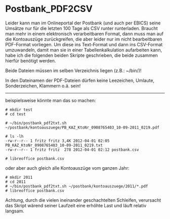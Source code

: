 Postbank_PDF2CSV
================

Leider kann man im Onlineportal der Postbank (und auch per EBICS) seine Umsätze nur für die letzten 100 Tage als CSV runter runterladen.  Braucht man mehr in einem elektronisch verarbeitbaren Format, dann muss man auf die Kontoauszüge zurückgreifen, die aber leider nur im nicht bearbeitbaren PDF-Format vorliegen.  Um diese ins Text-Format und dann ins CSV-Format umzuwandeln, damit man sie in einer Tabellenkalkulation aufarbeiten kann, habe ich die folgenden beiden Skripte geschrieben, die beide zusammen hierfür benötigt werden.

Beide Dateien müssen im selben Verzeichnis liegen (z.B.: ~/bin/)!

In den Dateinamen der PDF-Dateien dürfen keine Leezeichen, Umlaute, Sonderzeichen, Klammern o.ä. sein!

--------------------------------------------------------------------------------

beispielsweise könnte man das so machen:

    # mkdir test
    # cd test
    
    # ~/bin/postbank_pdf2txt.sh ~/postbank/kontoauszuege/PB_KAZ_KtoNr_0908765403_10-09-2011_0219.pdf
    
    # ls -lh
    -rw-r--r-- 1 fritz fritz 3,4K 2012-04-01 02:05 PB_KAZ_KtoNr_0908765403_10-09-2011_0219.txt
    -rw-r--r-- 1 fritz fritz  278 2012-04-01 02:12 postbank.csv
    
    # libreoffice postbank.csv

oder aber auch gleich alle Kontoauszüge vom ganzen Jahr:

    # mkdir 2011
    # cd 2011
    # ~/bin/postbank_pdf2txt.sh ~/postbank/kontoauszuege/2011/*.pdf
    # libreoffice postbank.csv

Achtung, durch die vielen ineinander geschachtelten Schleifen, verursacht das Skript wärend seiner Laufzeit eine erhöhte Last und läuft relativ langsam.
